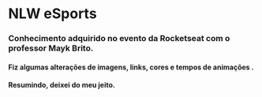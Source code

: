 # NLW eSports

### Conhecimento adquirido no evento da Rocketseat com o professor Mayk Brito.
#### Fiz algumas alterações de imagens, links, cores e tempos de animações .
#### Resumindo, deixei do meu jeito.
